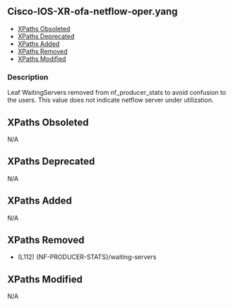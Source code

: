## Cisco-IOS-XR-ofa-netflow-oper.yang

- [XPaths Obsoleted](#xpaths-obsoleted)
- [XPaths Deprecated](#xpaths-deprecated)
- [XPaths Added](#xpaths-added)
- [XPaths Removed](#xpaths-removed)
- [XPaths Modified](#xpaths-modified)

### Description

Leaf WaitingServers removed from nf_producer_stats to avoid confusion to the users. This value does not indicate netflow server under utilization.

## XPaths Obsoleted

N/A

## XPaths Deprecated

N/A

## XPaths Added

N/A

## XPaths Removed

- (L112)	{NF-PRODUCER-STATS}/waiting-servers

## XPaths Modified

N/A

